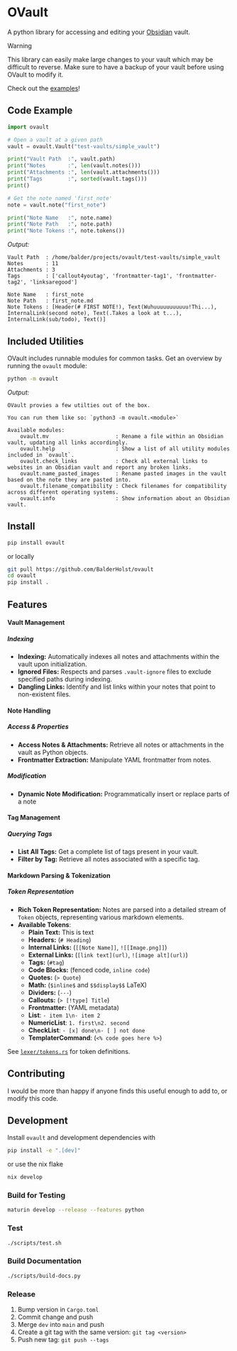# OVault
A python library for accessing and editing your [Obsidian](https://obsidian.md) vault.

> [!WARNING]
> This library can easily make large changes to your vault which may be difficult to reverse.
> Make sure to have a backup of your vault before using OVault to modify it.

Check out the [examples](https://github.com/BalderHolst/ovault/tree/main/examples)!

## Code Example
```python
import ovault

# Open a vault at a given path
vault = ovault.Vault("test-vaults/simple_vault")

print("Vault Path  :", vault.path)
print("Notes       :", len(vault.notes()))
print("Attachments :", len(vault.attachments()))
print("Tags        :", sorted(vault.tags()))
print()

# Get the note named 'first_note'
note = vault.note("first_note")

print("Note Name   :", note.name)
print("Note Path   :", note.path)
print("Note Tokens :", note.tokens())

```

*Output:*
```
Vault Path  : /home/balder/projects/ovault/test-vaults/simple_vault
Notes       : 11
Attachments : 3
Tags        : ['callout4youtag', 'frontmatter-tag1', 'frontmatter-tag2', 'linksaregood']

Note Name   : first_note
Note Path   : first_note.md
Note Tokens : [Header(# FIRST NOTE!), Text(Wuhuuuuuuuuuuu!Thi...), InternalLink(second note), Text(.Takes a look at t...), InternalLink(sub/todo), Text()]
```

## Included Utilities
OVault includes runnable modules for common tasks. Get an overview by running the `ovault` module:
```bash
python -m ovault
```

*Output:*
```
OVault provies a few utilties out of the box.

You can run them like so: `python3 -m ovault.<module>`

Available modules:
    ovault.mv                     : Rename a file within an Obsidian vault, updating all links accordingly.
    ovault.help                   : Show a list of all utility modules included in `ovault`.
    ovault.check_links            : Check all external links to websites in an Obsidian vault and report any broken links.
    ovault.name_pasted_images     : Rename pasted images in the vault based on the note they are pasted into.
    ovault.filename_compatibility : Check filenames for compatibility across different operating systems.
    ovault.info                   : Show information about an Obsidian vault.
```

## Install
```bash
pip install ovault
```

or locally

```bash
git pull https://github.com/BalderHolst/ovault
cd ovault
pip install .
```

## Features

#### Vault Management

##### Indexing
- **Indexing:** Automatically indexes all notes and attachments within the vault upon initialization.
- **Ignored Files:** Respects and parses `.vault-ignore` files to exclude specified paths during indexing.
- **Dangling Links:** Identify and list links within your notes that point to non-existent files.

#### Note Handling

##### Access & Properties
- **Access Notes & Attachments:** Retrieve all notes or attachments in the vault as Python objects.
- **Frontmatter Extraction:** Manipulate YAML frontmatter from notes.

##### Modification
- **Dynamic Note Modification:** Programmatically insert or replace parts of a note

#### Tag Management

##### Querying Tags
- **List All Tags:** Get a complete list of tags present in your vault.
- **Filter by Tag:** Retrieve all notes associated with a specific tag.

#### Markdown Parsing & Tokenization

##### Token Representation
- **Rich Token Representation:** Notes are parsed into a detailed stream of `Token` objects, representing various markdown elements.
- **Available Tokens**:
    - **Plain Text:** This is text
    - **Headers:** (`# Heading`)
    - **Internal Links:** (`[[Note Name]]`, `![[Image.png]]`)
    - **External Links:** (`[link text](url)`, `![image alt](url)`)
    - **Tags:** (`#tag`)
    - **Code Blocks:** (fenced code, `inline code`)
    - **Quotes:** (`> Quote`)
    - **Math:** (`$inline$` and `$$display$$` LaTeX)
    - **Dividers:** (`---`)
    - **Callouts:** (`> [!type] Title`)
    - **Frontmatter:** (YAML metadata)
    - **List**: `- item 1\n- item 2`
    - **NumericList**: `1. first\n2. second`
    - **CheckList**: `- [x] done\n- [ ] not done`
    - **TemplaterCommand**: (`<% code goes here %>`)

See [`lexer/tokens.rs`](./src/lexer/tokens.rs) for token definitions.

## Contributing
I would be more than happy if anyone finds this useful enough to add to, or modify this code.

## Development
Install `ovault` and development dependencies with
```bash
pip install -e ".[dev]"
```

or use the nix flake
```bash
nix develop
```

### Build for Testing
```bash
maturin develop --release --features python
```

### Test
```bash
./scripts/test.sh
```

### Build Documentation
```bash
./scripts/build-docs.py
```

### Release
1. Bump version in `Cargo.toml`
2. Commit change and push
3. Merge `dev` into `main` and push
4. Create a git tag with the same version: `git tag <version>`
5. Push new tag: `git push --tags`
